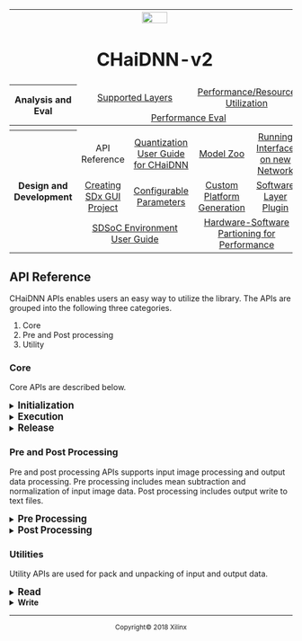 <table style="width:100%">
<tr>
<th width="100%" colspan="6"><img src="https://www.xilinx.com/content/dam/xilinx/imgs/press/media-kits/corporate/xilinx-logo.png" width="30%"/><h1>CHaiDNN-v2</h2>
</th>
</tr>
  <tr>
    <th rowspan="6" width="17%">Analysis and Eval</th>
   </tr>
<tr>
	<td align="center" colspan="2"><a href="../docs/SUPPORTED_LAYERS.md">Supported Layers</a></td>
	<td align="center" colspan="2"><a href="../docs/PERFORMANCE_SNAPSHOT.md">Performance/Resource Utilization</a></td>
</tr>
  <tr></tr>
<tr>
	<td align="center" colspan="4"><a href="../docs/PERFORMANCE_EVAL.md">Performance Eval</a></td>	
</tr>
<tr></tr>
    <tr></tr>
  <tr><th colspan="6"></th></tr>

  <tr></tr>
  <tr>
     <th rowspan="7" width="17%">Design and Development</th>
   </tr>

<tr>
	<td  align="center">API Reference</td>
	<td  align="center"><a href="../docs/QUANTIZATION.md">Quantization User Guide for CHaiDNN</a></td>
	<td  align="center"><a href="../docs/MODELZOO.md">Model Zoo</a></td>
	<td  align="center"><a href="../docs/RUN_NEW_NETWORK.md">Running Interface on new Network</a></td>
</tr>
  <tr></tr>
<tr>
	<td  align="center"><a href="../docs/BUILD_USING_SDX_GUI.md">Creating SDx GUI Project</a></td>
	<td  align="center"><a href="../docs/CONFIGURABLE_PARAMS.md">Configurable Parameters</a></td>
	<td  align="center"><a href="../docs/CUSTOM_PLATFORM_GEN.md">Custom Platform Generation</a></td>
	<td  align="center"><a href="../docs/SOFTWARE_LAYER_PLUGIN.md">Software Layer Plugin</a></td>
</tr>
  <tr></tr>
<tr>
	<td  align="center" colspan="2"><a href="https://www.xilinx.com/support/documentation/sw_manuals/xilinx2017_4/ug1027-sdsoc-user-guide.pdf">SDSoC Environment User Guide</a></td>	
	<td align="center" colspan="2"><a href="../docs/HW_SW_PARTITIONING.md">Hardware-Software Partioning for Performance</a></td>

</tr>  
</table>


## API Reference

CHaiDNN APIs enables users an easy way to utilize the library. The APIs are grouped into the following three categories.

1. Core
2. Pre and Post processing
3. Utility

### Core

Core APIs are described below.

<details>
<summary><strong><big>Initialization</big> </strong></summary>

`xiInit()` returns handle to a job-queue used by `xiExec()`.

**Syntax**
```c++
void* xiInit( char *dirpath,  
		char* prototxt,  
		char* caffemodel,
		io_layer_info *io_layer_info_ptr,
		int numImg_to_process,
		bool is_first_layer,
		std::string start_layer,
		std::string end_layer);
```
**Parameters**
 - `dirpath`		: Directory Path of the Network. Keep all caffe files  in this directory (.prototxt, .caffemodel).

 - `prototxt`	: Name of the prototxt file existing inside "dirpath". <E.g. deploy.prototxt>

 - `caffemodel`	: Name of the caffemodel file existing inside "dirpath". <E.g. SSD.caffemodel>

 - `io_layer_info_ptr` : Provides information about number of I/O buffers and their sizes.

 - `numImg_to_process` : Specifies the number of images to process. This version of CHaiDNN only supports a value of 2 for this parameter.

 - `start_layer` : String that represents the first layer of the network. If it is empty, first layer in the prototxt is taken by default.

 - `end_layer` : String that represents the last layer of the network. If it is empty, last layer in the prototxt is taken by default.

 - `start_layer` and `end_layer` is useful to extract and execute a particular sub-graph of the full network. Please visit [here](GRAPH_SPLIT.md) to see it could be used to optimize the inference.

 - `is_first_layer` : Set to true if start_layer is the first layer in prototxt.

 - `return value` : returns an opaque handle.
</details>

<details>
<summary><strong><big>Execution</big></strong></summary>

`xiExec()` makes use of handle generated by `xiInit()` and executes the graph.

**Syntax**
```c++
void xiExec(
	void *chai_handle,
	std::vector<void *> input,
	std::vector<void *> output);
```           
**Parameters**
- `chai_handle` : Handle to the graph compute initialized by xiInit.

- `input` : Vector of input Buffers. Read Utility API can be used to intialize input buffers.

- `output` : Vector of output Buffers. Create memory for output buffers. This will be filled with output of the network inside xiExec API. Output will be in CHaiDNN pack format.

#### A Note on Output Data from `xiExec` API

CHaiDNN always processes images in a batch size of 2. For different networks, the o/p data organization changes based on the last layer in the network. For now, we are supporting 3 different kinds of data organization for the o/p buffers.

1. **Classification Network**
	 For these kind of networks, the Softmax layer would be the last layer. Data organization for these kind of networks will be as follows. The output buffers will contain probability values for the number of classes in batch interleaved fashion. The index values will always start
	  from 0.

	 >**:page_with_curl: Example:** For GoogleNet, the output is probabilities of 1000 Classes. Position of the probability value gives the class ID (Starts from 0).(List of Class IDs can be found [here](https://gist.github.com/yrevar/942d3a0ac09ec9e5eb3a))   

2. **Detection Networks**
   For these kind of networks, the last layer will most probably be NMS layer. The output of the NMS layer is box ID, class ID, score (probability), co-ordinates. Output of first image will be followed by output of second image.

	 <strong>How to Interpret output data for detection networks?</strong>
	  - First entry of the output buffer is the number of output boxes generated by the network for an Image.
	    >**:page_with_curl: Example:**
    ```c++
	    int nOutBoxes_batch0 = ((int*)outptr)[0];
	    int nOutBoxes_batch1 = ((int*)outptr+(nOutBoxes_batch0*7+1))[0];
	  ```

	 - From second entry onwards the output is arranged in the below format. Each Box will have the following 7 values:
	   ```
	   Box-ID,
	   ClassID,
	   Score(Prob),
	   Coordinates(Xmin, Ymin, Xmax, Ymax)
	   ```
	   This order will be followed for all the output boxes.
	 - With number of output boxes, user can read all the output boxes generated by SSD.
   - Xmin, Ymin, Xmax, Ymax are floating point values. To get the correct pixel positions or  co-ordinates of the boxes in the image, user has to multiply these values with input height/width (in case of SSD : 300 x 300).


3. **Segmentation Networks**
	 For these kind of networks, the output layer is Crop and the size of the output layer will be same as the input size of the network.

	 The output will be written sequentially in raster scan order inside output buffers. Output of first image will be followed by output of second image.

	 >**:page_with_curl: Example:** For AlexNet-FCN, the last layer is Crop and the output size is 500 x 500.

</details>
<details>
<summary><strong><big>Release</big></strong></summary>

Releases the memory.

**Syntax**
```c++
void xiRelease(void *chai_handle);
```
**Parameters**
- `chai_handle` : Handle to the graph compute initialized by xiInit().
</details>

### Pre and Post Processing
Pre and post processing APIs supports input image processing and output data processing. Pre processing includes mean subtraction and normalization of input image data. Post processing includes output write to text files.  

<details>
<summary><strong><big>Pre Processing</big></strong></summary>

Performs mean subtraction and normalization of input data for given two images and returns the normalized data.

**Syntax**
```c++
int inputNormalization( std::vector<void *> input,
		int resize_h,
		int resize_w,
		char *img_path1,  
		char *img_path2,
		bool inp_mode,
		float *mean_ptr,
		float *var_ptr,
		int numImg_to_process,
		io_layer_info io_layer_info_ptr
		);
```
**Parameters**
- `input`		: Vector of input buffers. Create memory for input buffers with input size of network. These buffers will be filled with mean subtracted data inside inputNormalization function.

- `resize_h`	: Input resize height.

- `resize_w`	: Input resize width.

- `img_path1`	: Path of first image.

- `img_path2`	: Path of second image.

- `inp_mode`	: Set to true if normalization of input data required .

- `mean_ptr`	: Fill the buffer with mean values.

- `var_ptr`	: Fill the buffer with variance values.

- `numImg_to_process` : Specifies the number of images to process. This version of CHaiDNN only supports a value of 2 for this parameter.

- `io_layer_info_ptr` : Provides information about number of I/O buffers and their sizes and is initiated by the xiInit API.

- `return value` : Returns zero value upon suceessfull execution.
</details>

<details>
<summary><strong><big>Post Processing</big></strong></summary>

Post processing API used to write output to text files.

**Syntax**
```c++
int outputWrite( char *dirpath,
		char *img_path,
		std::vector<void *> unpack_output,
		int numImg_to_process,
		io_layer_info io_layer_info_ptr
		);
```
**Parameters**
- `dirpath`		: Directory Path of the Network.

- `img_path`	: Path of the input image

- `unpack_output`	: Create memory for unpack_output buffers. This buffer will be filled with unpack output.

- `numImg_to_process` : Specifies the number of images to process. This version of CHaiDNN only supports a value of 2 for this parameter

- `io_layer_info_ptr` : Provides information about number of I/O buffers and their sizes and is initiated by the xiInit API

- `return value` : Returns zero value upon successful execution
</details>

### **Utilities**

Utility APIs are used for pack and unpacking of input and output data.

<details>
<summary><strong><big>Read</big></strong></summary>

`xiInputRead()` takes normalized data as input and generates packed input data required by CHaiDNN.

**Syntax**
```c++
int xiInputRead( std::vector<void *> noramalizeinput,
		std::vector<void *> input,
		int numImg_to_process,
		io_layer_info io_layer_info_ptr
		);
```
**Parameters**
- `normalizeinput`		: Buffer which holds normalized data.

- `input`	: Buffer will be filled with pack data inside xiInputRead API.

- `numImg_to_process` : Specifies the number of images to process. This version of CHaiDNN only supports a value of 2 for this parameter.

- `io_layer_info_ptr` : Provides information about number of I/O buffers and their sizes and is initiated by the xiInit API.

- `return value` : Returns zero value upon successful execution.
</details>

<details>
<summary><strong>Write</strong></summary>

xiUnpackOutput() takes output of xiExec API and unpacks the data as per standard form.

**Syntax**
```c++
int xiUnpackOutput( std::vector<void *> exec_output,
		std::vector<void *> unpack_output,
		kernel_type_e out_kerType,
		int out_layer_size,
		int numImg_to_process
		);
```
**Parameters**
- `exec_output`		: Output buffer from xiExec API.

- `unpack_output`	: Create memory for unpack_output buffers. This buffer will be filled with unpack output inside xiUnpackOutput API.

- `out_kerType` : Output layer type. Currently supported layers are SOFTMAX, CROP and NMS. Please refer output data session for more details.

- `out_layer_size` : Size of the output layer.

- `numImg_to_process` : Specifies the number of images to process. This version of CHaiDNN only supports a value of 2 for this parameter.

- `return value` : Returns zero value upon successful execution.
</details>

<hr/>
<p align="center"><sup>Copyright&copy; 2018 Xilinx</sup></p>
